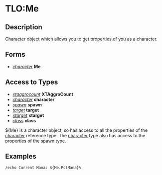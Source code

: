 # TLO:Me

## Description

Character object which allows you to get properties of you as a character.

## Forms

* [_character_](../data-types/datatype-character.md) **Me**

## Access to Types

* [_xtaggrocount_]() **XTAggroCount**
* [_character_](../data-types/datatype-character.md) **character**
* [_spawn_](../data-types/datatype-spawn.md) **spawn**
* [_target_](../data-types/datatype-target.md) **target**
* [_xtarget_](../data-types/datatype-xtarget.md) **xtarget**
* [_class_](../data-types/datatype-xtarget.md) **class**

${Me} is a character object, so has access to all the properties of the [character](../data-types/datatype-character.md) reference type. The [character](../data-types/datatype-character.md) type also has access to the properties of the [spawn](../data-types/datatype-spawn.md) type.

## Examples

`/echo Current Mana: ${Me.PctMana}%`
